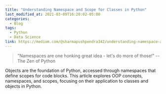 ```yaml
---
title: "Understanding Namespace and Scope for Classes in Python"
last_modified_at: 2021-03-09T16:20:02-05:00
categories:
  - Blog
tags:
  - Python
  - Data Science
link: https://medium.com/@sharmapushpendra342/understanding-namespace-and-scope-for-classes-in-python-9fb52830ce17
---
```

> "Namespaces are one honking great idea - let's do more of those!" --The Zen of Python

Objects are the foundation of Python, accessed through namespaces that define scopes for code blocks. This article explores OOP concepts, namespaces, and scopes, focusing on their application to classes and objects in Python.


